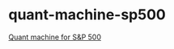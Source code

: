 # quant-machine-sp500
[Quant machine for S&amp;P 500](https://yfiua.github.io/quant-machine-sp500/)
